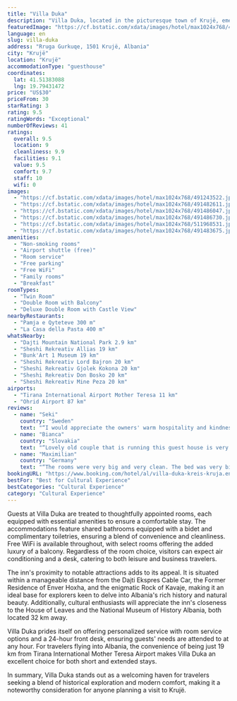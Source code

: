 ```yaml
---
title: "Villa Duka"
description: "Villa Duka, located in the picturesque town of Krujë, emerges as a serene retreat just a stone's throw away from some of Albania's most significant landmarks."
featuredImage: "https://cf.bstatic.com/xdata/images/hotel/max1024x768/491243522.jpg?k=f7d14dc74d12f932578bba21e35ae4083998545b6486e831980ad483f0110628&o=&hp=1"
language: en
slug: villa-duka
address: "Rruga Gurkuqe, 1501 Krujë, Albania"
city: "Krujë"
location: "Krujë"
accommodationType: "guesthouse"
coordinates:
  lat: 41.51383088
  lng: 19.79431472
price: "US$30"
priceFrom: 30
starRating: 3
rating: 9.5
ratingWords: "Exceptional"
numberOfReviews: 41
ratings:
  overall: 9.5
  location: 9
  cleanliness: 9.9
  facilities: 9.1
  value: 9.5
  comfort: 9.7
  staff: 10
  wifi: 0
images:
  - "https://cf.bstatic.com/xdata/images/hotel/max1024x768/491243522.jpg?k=f7d14dc74d12f932578bba21e35ae4083998545b6486e831980ad483f0110628&o=&hp=1"
  - "https://cf.bstatic.com/xdata/images/hotel/max1024x768/491482611.jpg?k=9ff8aa5e4c2cf466150b9a0fa9a37e7e56423aa2ef1ae15525784f6bf9f860b7&o=&hp=1"
  - "https://cf.bstatic.com/xdata/images/hotel/max1024x768/491486047.jpg?k=a0cc56965df87af938cba5561813eea186bd02386a346f0d2eecb63463777a9e&o=&hp=1"
  - "https://cf.bstatic.com/xdata/images/hotel/max1024x768/491486730.jpg?k=846f87f34d6f80ca61f49dc52a946f287bd324fae4c0e2ecd1a908a41b9fa4e6&o=&hp=1"
  - "https://cf.bstatic.com/xdata/images/hotel/max1024x768/511968531.jpg?k=521b1d7742851e40a4ec64679b7aba1db3e0fd9b5a19ef1e13ac38d56f36976b&o=&hp=1"
  - "https://cf.bstatic.com/xdata/images/hotel/max1024x768/491483675.jpg?k=93badfb27cca5e3020e13c177506a088b2d1b0428b32bc3fc00501796008dacb&o=&hp=1"
amenities:
  - "Non-smoking rooms"
  - "Airport shuttle (free)"
  - "Room service"
  - "Free parking"
  - "Free WiFi"
  - "Family rooms"
  - "Breakfast"
roomTypes:
  - "Twin Room"
  - "Double Room with Balcony"
  - "Deluxe Double Room with Castle View"
nearbyRestaurants:
  - "Pamja e Qyteteve 300 m"
  - "La Casa della Pasta 400 m"
whatsNearby:
  - "Dajti Mountain National Park 2.9 km"
  - "Sheshi Rekreativ Allias 19 km"
  - "Bunk'Art 1 Museum 19 km"
  - "Sheshi Rekreativ Lord Bajron 20 km"
  - "Sheshi Rekreativ Gjolek Kokona 20 km"
  - "Sheshi Rekreativ Don Bosko 20 km"
  - "Sheshi Rekreativ Mine Peza 20 km"
airports:
  - "Tirana International Airport Mother Teresa 11 km"
  - "Ohrid Airport 87 km"
reviews:
  - name: "Seki"
    country: "Sweden"
    text: "“I would appreciate the owners' warm hospitality and kindness to us during our stay. We felt like we home stayed in Albanian family. Thank you so much for treating our children so nicely. It was challenging to drive and walk up all the way to...”"
  - name: "Bianca"
    country: "Slovakia"
    text: "“Lovely old couple that is running this guest house is very welcoming and friendly. Even though they don’t speak English, we were able to talk through Google translate or in German. The breakfast they serve is mostly homemade and magnificent, I...”"
  - name: "Maximilian"
    country: "Germany"
    text: "“The rooms were very big and very clean. The bed was very big and super comfortable. You can't imagine how beautiful the view from the huge balcony was. The location is very quiet and very nice. The owners are super amazing and friendly very...”"
bookingURL: "https://www.booking.com/hotel/al/villa-duka-kreis-kruja.en-gb.html?aid=8035640"
bestFor: "Best for Cultural Experience"
bestCategories: "Cultural Experience"
category: "Cultural Experience"
---
```


Guests at Villa Duka are treated to thoughtfully appointed rooms, each equipped with essential amenities to ensure a comfortable stay. The accommodations feature shared bathrooms equipped with a bidet and complimentary toiletries, ensuring a blend of convenience and cleanliness. Free WiFi is available throughout, with select rooms offering the added luxury of a balcony. Regardless of the room choice, visitors can expect air conditioning and a desk, catering to both leisure and business travelers.

The inn's proximity to notable attractions adds to its appeal. It is situated within a manageable distance from the Dajti Ekspres Cable Car, the Former Residence of Enver Hoxha, and the enigmatic Rock of Kavaje, making it an ideal base for explorers keen to delve into Albania's rich history and natural beauty. Additionally, cultural enthusiasts will appreciate the inn's closeness to the House of Leaves and the National Museum of History Albania, both located 32 km away.

Villa Duka prides itself on offering personalized service with room service options and a 24-hour front desk, ensuring guests' needs are attended to at any hour. For travelers flying into Albania, the convenience of being just 19 km from Tirana International Mother Teresa Airport makes Villa Duka an excellent choice for both short and extended stays.

In summary, Villa Duka stands out as a welcoming haven for travelers seeking a blend of historical exploration and modern comfort, making it a noteworthy consideration for anyone planning a visit to Krujë.